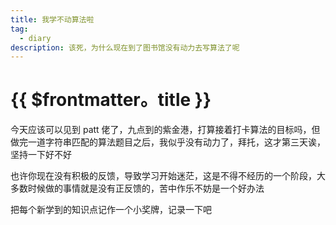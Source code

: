 ```yaml
---
title: 我学不动算法啦
tag:
  - diary
description: 该死，为什么现在到了图书馆没有动力去写算法了呢
---
```


# {{ $frontmatter。title }}

今天应该可以见到 patt 佬了，九点到的紫金港，打算接着打卡算法的目标吗，但做完一道字符串匹配的算法题目之后，我似乎没有动力了，拜托，这才第三天诶，坚持一下好不好

也许你现在没有积极的反馈，导致学习开始迷茫，这是不得不经历的一个阶段，大多数时候做的事情就是没有正反馈的，苦中作乐不妨是一个好办法

把每个新学到的知识点记作一个小奖牌，记录一下吧
